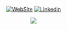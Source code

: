 
<div align="center">

[![WebSite](https://img.shields.io/badge/website-000000?style=for-the-badge&logo=About.me&logoColor=white)](https://douglaslessat.github.io/douglasCurriculum/)
[![Linkedin](https://img.shields.io/badge/LinkedIn-0077B5?style=for-the-badge&logo=linkedin&logoColor=white)](https://www.linkedin.com/in/douglaslessat/)
 
</div>
<div align="center">
<img src="https://64.media.tumblr.com/677428305a191be6292b953c224eaa14/2b8f60ec92192a15-be/s1280x1920/b8b3531ab88f320d70526e74ddeec55e72692021.gifv">
</div>
